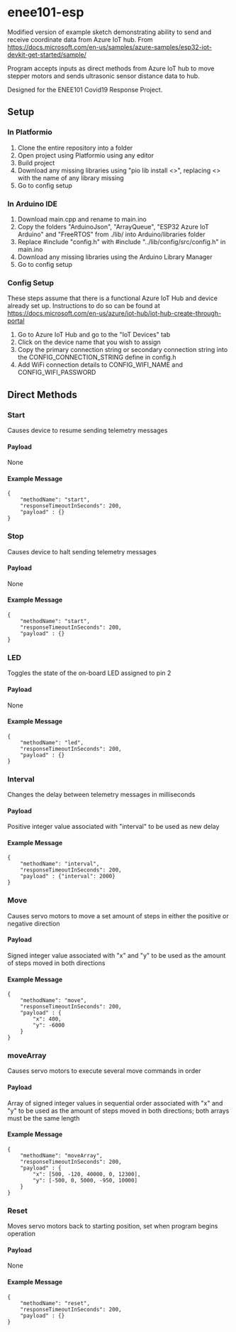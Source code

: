 # enee101-esp

Modified version of example sketch demonstrating ability to send and receive coordinate data from Azure IoT hub. From https://docs.microsoft.com/en-us/samples/azure-samples/esp32-iot-devkit-get-started/sample/

Program accepts inputs as direct methods from Azure IoT hub to move stepper motors and sends ultrasonic sensor distance data to hub. 

Designed for the ENEE101 Covid19 Response Project. 

## Setup

### In Platformio

1. Clone the entire repository into a folder 
2. Open project using Platformio using any editor
3. Build project
4. Download any missing libraries using "pio lib install <>", replacing <> with the name of any library missing
5. Go to config setup

### In Arduino IDE

1. Download main.cpp and rename to main.ino
2. Copy the folders "ArduinoJson", "ArrayQueue", "ESP32 Azure IoT Arduino" and "FreeRTOS" from ./lib/ into Arduino/libraries folder 
3. Replace \#include "config.h" with #include "../lib/config/src/config.h" in main.ino
4. Download any missing libraries using the Arduino Library Manager
5. Go to config setup

### Config Setup
These steps assume that there is a functional Azure IoT Hub and device already set up. Instructions to do so can be found at https://docs.microsoft.com/en-us/azure/iot-hub/iot-hub-create-through-portal

1. Go to Azure IoT Hub and go to the "IoT Devices" tab
2. Click on the device name that you wish to assign
3. Copy the primary connection string or secondary connection string into the CONFIG_CONNECTION_STRING define in config.h
4. Add WiFi connection details to CONFIG_WIFI_NAME and CONFIG_WIFI_PASSWORD

## Direct Methods

### Start

Causes device to resume sending telemetry messages

#### Payload

None

#### Example Message

```
{
    "methodName": "start",
    "responseTimeoutInSeconds": 200,
    "payload" : {}
}
```

### Stop

Causes device to halt sending telemetry messages

#### Payload

None

#### Example Message

```
{
    "methodName": "start",
    "responseTimeoutInSeconds": 200,
    "payload" : {}
}
```

### LED

Toggles the state of the on-board LED assigned to pin 2

#### Payload

None

#### Example Message

```
{
    "methodName": "led",
    "responseTimeoutInSeconds": 200,
    "payload" : {}
}
```

### Interval

Changes the delay between telemetry messages in milliseconds

#### Payload

Positive integer value associated with "interval" to be used as new delay

#### Example Message

```
{
    "methodName": "interval",
    "responseTimeoutInSeconds": 200,
    "payload" : {"interval": 2000}
}
```

### Move

Causes servo motors to move a set amount of steps in either the positive or negative direction

#### Payload

Signed integer value associated with "x" and "y" to be used as the amount of steps moved in both directions

#### Example Message

```
{
    "methodName": "move",
    "responseTimeoutInSeconds": 200,
    "payload" : {
        "x": 400,
        "y": -6000
    }
}
```

### moveArray

Causes servo motors to execute several move commands in order

#### Payload

Array of signed integer values in sequential order associated with "x" and "y" to be used as the amount of steps moved in both directions; both arrays must be the same length

#### Example Message

```
{
    "methodName": "moveArray",
    "responseTimeoutInSeconds": 200,
    "payload" : {
        "x": [500, -120, 40000, 0, 12300],
        "y": [-500, 0, 5000, -950, 10000]
    }
}
```

### Reset

Moves servo motors back to starting position, set when program begins operation

#### Payload

None

#### Example Message

```
{
    "methodName": "reset",
    "responseTimeoutInSeconds": 200,
    "payload" : {}
}
```
